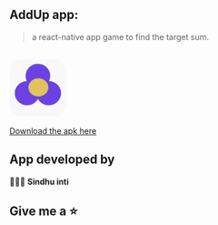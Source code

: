 ## AddUp app: 

> a react-native app game to find the target sum.

<br/>
<img src="./assets/icon.png" width="100" style="border-radius:20px">

[Download the apk here](https://drive.google.com/file/d/1-FIe324cDbD-b1oNshfgVkunGhaLmxI7/view?usp=sharing)

## App developed by 
👩🏻‍💻 **Sindhu inti** 

## Give me a ⭐
